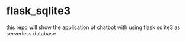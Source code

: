 # flask_sqlite3

this repo will show the application of chatbot with using flask sqlite3 as serverless database
